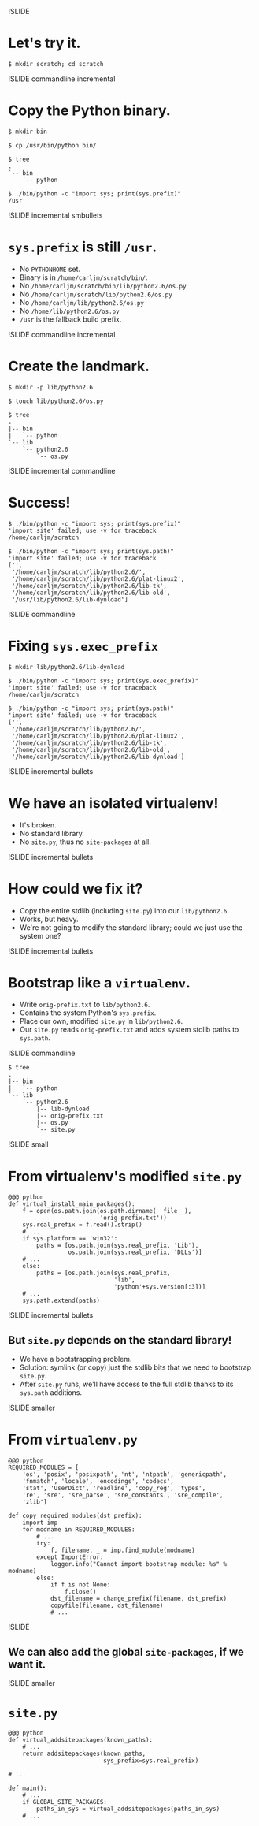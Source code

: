 !SLIDE

# Let's try it. #

    $ mkdir scratch; cd scratch

!SLIDE commandline incremental

# Copy the Python binary. #

    $ mkdir bin

    $ cp /usr/bin/python bin/

    $ tree
    .
    `-- bin
        `-- python

    $ ./bin/python -c "import sys; print(sys.prefix)"
    /usr

!SLIDE incremental smbullets

# `sys.prefix` is still `/usr`. #

* No `PYTHONHOME` set.
* Binary is in `/home/carljm/scratch/bin/`.
* No `/home/carljm/scratch/bin/lib/python2.6/os.py`
* No `/home/carljm/scratch/lib/python2.6/os.py`
* No `/home/carljm/lib/python2.6/os.py`
* No `/home/lib/python2.6/os.py`
* `/usr` is the fallback build prefix.

!SLIDE commandline incremental

# Create the landmark. #

    $ mkdir -p lib/python2.6

    $ touch lib/python2.6/os.py

    $ tree
    .
    |-- bin
    |   `-- python
    `-- lib
        `-- python2.6
            `-- os.py

!SLIDE incremental commandline

# Success! #

    $ ./bin/python -c "import sys; print(sys.prefix)"
    'import site' failed; use -v for traceback
    /home/carljm/scratch

    $ ./bin/python -c "import sys; print(sys.path)"
    'import site' failed; use -v for traceback
    ['',
     '/home/carljm/scratch/lib/python2.6/',
     '/home/carljm/scratch/lib/python2.6/plat-linux2',
     '/home/carljm/scratch/lib/python2.6/lib-tk',
     '/home/carljm/scratch/lib/python2.6/lib-old',
     '/usr/lib/python2.6/lib-dynload']

!SLIDE commandline

# Fixing `sys.exec_prefix` #

    $ mkdir lib/python2.6/lib-dynload

    $ ./bin/python -c "import sys; print(sys.exec_prefix)"
    'import site' failed; use -v for traceback
    /home/carljm/scratch

    $ ./bin/python -c "import sys; print(sys.path)"
    'import site' failed; use -v for traceback
    ['',
     '/home/carljm/scratch/lib/python2.6/',
     '/home/carljm/scratch/lib/python2.6/plat-linux2',
     '/home/carljm/scratch/lib/python2.6/lib-tk',
     '/home/carljm/scratch/lib/python2.6/lib-old',
     '/home/carljm/scratch/lib/python2.6/lib-dynload']

!SLIDE incremental bullets

# We have an isolated virtualenv! #

* It's broken.
* No standard library.
* No `site.py`, thus no `site-packages` at all.

!SLIDE incremental bullets

# How could we fix it? #

* Copy the entire stdlib (including `site.py`) into our `lib/python2.6`.
* Works, but heavy.
* We're not going to modify the standard library; could we just use the system
  one?

!SLIDE incremental bullets

# Bootstrap like a `virtualenv`. #

* Write `orig-prefix.txt` to `lib/python2.6`.
* Contains the system Python's `sys.prefix`.
* Place our own, modified `site.py` in `lib/python2.6`.
* Our `site.py` reads `orig-prefix.txt` and adds system stdlib paths to
  `sys.path`.

!SLIDE commandline

    $ tree
    .
    |-- bin
    |   `-- python
    `-- lib
        `-- python2.6
            |-- lib-dynload
            |-- orig-prefix.txt
            |-- os.py
            `-- site.py


!SLIDE small

# From virtualenv's modified `site.py` #

    @@@ python
    def virtual_install_main_packages():
        f = open(os.path.join(os.path.dirname(__file__),
                              'orig-prefix.txt'))
        sys.real_prefix = f.read().strip()
        # ...
        if sys.platform == 'win32':
            paths = [os.path.join(sys.real_prefix, 'Lib'),
                     os.path.join(sys.real_prefix, 'DLLs')]
        # ...
        else:
            paths = [os.path.join(sys.real_prefix,
                                  'lib',
                                  'python'+sys.version[:3])]
        # ...
        sys.path.extend(paths)

!SLIDE incremental bullets

## But `site.py` depends on the standard library! ##

* We have a bootstrapping problem.
* Solution: symlink (or copy) just the stdlib bits that we need
  to bootstrap `site.py`.
* After `site.py` runs, we'll have access to the full stdlib thanks to its
  `sys.path` additions.

!SLIDE smaller

# From `virtualenv.py` #

    @@@ python
    REQUIRED_MODULES = [
        'os', 'posix', 'posixpath', 'nt', 'ntpath', 'genericpath',
        'fnmatch', 'locale', 'encodings', 'codecs',
        'stat', 'UserDict', 'readline', 'copy_reg', 'types',
        're', 'sre', 'sre_parse', 'sre_constants', 'sre_compile',
        'zlib']

    def copy_required_modules(dst_prefix):
        import imp
        for modname in REQUIRED_MODULES:
            # ...
            try:
                f, filename, _ = imp.find_module(modname)
            except ImportError:
                logger.info("Cannot import bootstrap module: %s" % modname)
            else:
                if f is not None:
                    f.close()
                dst_filename = change_prefix(filename, dst_prefix)
                copyfile(filename, dst_filename)
                # ...

!SLIDE

## We can also add the global `site-packages`, if we want it. ##

!SLIDE smaller

# `site.py` #

    @@@ python
    def virtual_addsitepackages(known_paths):
        # ...
        return addsitepackages(known_paths,
                               sys_prefix=sys.real_prefix)

    # ...

    def main():
        # ...
        if GLOBAL_SITE_PACKAGES:
            paths_in_sys = virtual_addsitepackages(paths_in_sys)
        # ...
